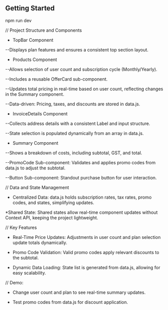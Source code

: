 
## Getting Started


npm run dev


// Project Structure and Components

* TopBar Component

--Displays plan features and ensures a consistent top section layout.

* Products Component

--Allows selection of user count and subscription cycle (Monthly/Yearly).

--Includes a reusable OfferCard sub-component.

--Updates total pricing in real-time based on user count, reflecting changes in the Summary component.

--Data-driven: Pricing, taxes, and discounts are stored in data.js.

* InvoiceDetails Component

--Collects address details with a consistent Label and input structure.

--State selection is populated dynamically from an array in data.js.

* Summary Component

--Shows a breakdown of costs, including subtotal, GST, and total.

--PromoCode Sub-component: Validates and applies promo codes from data.js to adjust the subtotal.


--Button Sub-component: Standout purchase button for user interaction.


// Data and State Management

* Centralized Data: data.js holds subscription rates, tax rates, promo codes, and states, simplifying updates.

*Shared State: Shared states allow real-time component updates without Context API, keeping the project lightweight.


// Key Features

* Real-Time Price Updates: Adjustments in user count and plan selection update totals dynamically.

* Promo Code Validation: Valid promo codes apply relevant discounts to the subtotal.

* Dynamic Data Loading: State list is generated from data.js, allowing for easy scalability.


// Demo:

* Change user count and plan to see real-time summary updates.

* Test promo codes from data.js for discount application.
